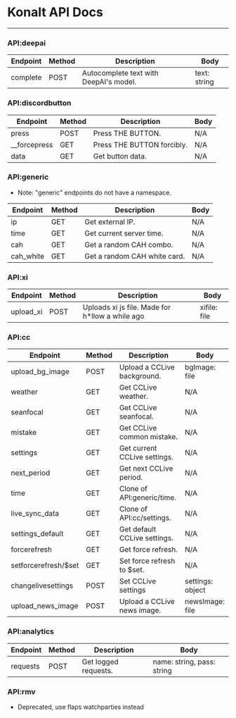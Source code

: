 # Konalt API Docs
---
### API:deepai

| Endpoint | Method | Description | Body |
| --------------- | ------ | ----------------- | ----- |
| complete | POST | Autocomplete text with DeepAI's model. | text: string |

### API:discordbutton

| Endpoint | Method | Description | Body |
| --------------- | ------ | ----------------- | ----- |
| press | POST | Press THE BUTTON. | N/A |
| __forcepress | GET | Press THE BUTTON forcibly. | N/A |
| data | GET | Get button data. | N/A |

### API:generic

* Note: "generic" endpoints do not have a namespace.

| Endpoint | Method | Description | Body |
| --------------- | ------ | ----------------- | ----- |
| ip | GET | Get external IP. | N/A |
| time | GET | Get current server time. | N/A |
| cah | GET | Get a random CAH combo. | N/A |
| cah_white | GET | Get a random CAH white card. | N/A |

### API:xi

| Endpoint | Method | Description | Body |
| --------------- | ------ | ----------------- | ----- |
| upload_xi | POST | Uploads xi js file. Made for h*llow a while ago | xifile: file |

### API:cc

| Endpoint | Method | Description | Body |
| --------------- | ------ | ----------------- | ----- |
| upload_bg_image | POST | Upload a CCLive background. | bgImage: file |
| weather | GET | Get CCLive weather. | N/A |
| seanfocal | GET | Get CCLive seanfocal. | N/A |
| mistake | GET | Get CCLive common mistake. | N/A |
| settings | GET | Get current CCLive settings. | N/A |
| next_period | GET | Get next CCLive period. | N/A |
| time | GET | Clone of API:generic/time. | N/A |
| live_sync_data | GET | Clone of API:cc/settings. | N/A |
| settings_default | GET | Get default CCLive settings. | N/A |
| forcerefresh | GET | Get force refresh. | N/A |
| setforcerefresh/$set | GET | Set force refresh to $set. | N/A |
| changelivesettings | POST | Set CCLive settings | settings: object |
| upload_news_image | POST | Upload a CCLive news image. | newsImage: file |


### API:analytics

| Endpoint | Method | Description | Body |
| --------------- | ------ | ----------------- | ----- |
| requests | POST | Get logged requests. | name: string, pass: string |

### API:rmv

* Deprecated, use flaps watchparties instead
